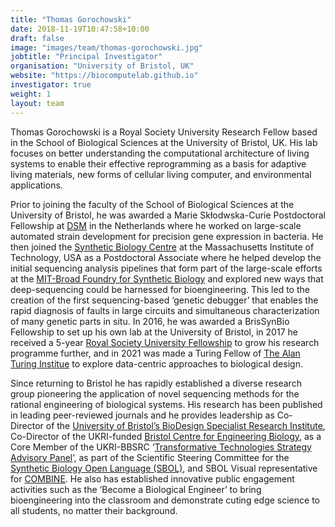 ```yaml
---
title: "Thomas Gorochowski"
date: 2018-11-19T10:47:58+10:00
draft: false
image: "images/team/thomas-gorochowski.jpg"
jobtitle: "Principal Investigator"
organisation: "University of Bristol, UK" 
website: "https://biocomputelab.github.io"
investigator: true
weight: 1
layout: team
---
```


Thomas Gorochowski is a Royal Society University Research Fellow based in the School of Biological Sciences at the University of Bristol, UK. His lab focuses on better understanding the computational architecture of living systems to enable their effective reprogramming as a basis for adaptive living materials, new forms of cellular living computer, and environmental applications.

Prior to joining the faculty of the School of Biological Sciences at the University of Bristol, he was awarded a Marie Skłodwska-Curie Postdoctoral Fellowship at [DSM](http://www.dsm.com) in the Netherlands where he worked on large-scale automated strain development for precision gene expression in bacteria. He then joined the [Synthetic Biology Centre](https://synbio.mit.edu) at the Massachusetts Institute of Technology, USA as a Postdoctoral Associate where he helped develop the initial sequencing analysis pipelines that form part of the large-scale efforts at the [MIT-Broad Foundry for Synthetic Biology](https://web.mit.edu/foundry/) and explored new ways that deep-sequencing could be harnessed for bioengineering. This led to the creation of the first sequencing-based ‘genetic debugger’ that enables the rapid diagnosis of faults in large circuits and simultaneous characterization of many genetic parts in situ. In 2016, he was awarded a BrisSynBio Fellowship to set up his own lab at the University of Bristol, in 2017 he received a 5-year [Royal Society University Fellowship](https://royalsociety.org/grants-schemes-awards/grants/university-research/) to grow his research programme further, and in 2021 was made a Turing Fellow of [The Alan Turing Institue](https://www.turing.ac.uk) to explore data-centric approaches to biological design.

Since returning to Bristol he has rapidly established a diverse research group pioneering the application of novel sequencing methods for the rational engineering of biological systems. His research has been published in leading peer-reviewed journals and he provides leadership as Co-Director of the [University of Bristol’s BioDesign Specialist Research Institute](https://www.bristol.ac.uk/research/institutes/biodesign/), Co-Director of the UKRI-funded [Bristol Centre for Engineering Biology](https://www.bristol.ac.uk/news/2022/march/brisengbio.html), as a Core Member of the UKRI-BBSRC ‘[Transformative Technologies Strategy Advisory Panel](https://www.ukri.org/about-us/bbsrc/board-and-panel-membership/strategy-advisory-panels/transformative-technologies/)’, as part of the Scientific Steering Committee for the [Synthetic Biology Open Language (SBOL)](https://sbolstandard.org), and SBOL Visual representative for [COMBINE](http://co.mbine.org). He also has established innovative public engagement activities such as the ‘Become a Biological Engineer’ to bring bioengineering into the classroom and demonstrate cuting edge science to all students, no matter their background.
